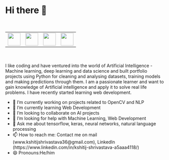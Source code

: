# Hi there 👋

<br>

<table cellspacing="50">
  <tr>
  <td><a href="https://www.linkedin.com/in/kshitij-shrivastava-a5aaa4118/"><img src="https://i.imgur.com/OQUXwNp.jpeg" , width="40" height="40" /></a></td>
  <td>
    <a href="https://www.facebook.com/kshitij.shrivastava.378"><img src="https://i.imgur.com/STdJsZU.png",width="40" height="40" /> </a></td>
  <td><a href="https://www.instagram.com/kshitij_shrivastava36/"><img src="https://i.imgur.com/M6yBwxS.png" ,width="40" height="40" /> </a></td>
    <td><a href="https://twitter.com/KshitijShriva12"><img src="https://i.imgur.com/XlctxvH.png" ,width="40" height="40" /> </a></td>
</tr>
</table>
<br>
<br>
I like coding and have ventured into the world of Artificial Intelligence - Machine learning, deep learning and data science and built portfolio projects using Python for cleaning and analysing datasets, training models and making predictions through them. I am a passionate learner and want to gain knowledge of Artificial intelligence and apply it to solve real life problems. I have recently started learning web development. 
<br>




<ul>
<li>🔭 I’m currently working on projects related to OpenCV and NLP</li>
<li>🌱 I’m currently learning Web Development</li>
<li>👯 I’m looking to collaborate on AI projects</li>
<li>🤔 I’m looking for help with Machine Learning, Web Development</li>
<li>💬 Ask me about tensorflow, keras, neural networks, natural language processing</li>
<li>📫 How to reach me: Contact me on mail (www.kshitijshrivastava36@gmail.com), LinkedIn (https://www.linkedin.com/in/kshitij-shrivastava-a5aaa4118/) </li>
<li>😄 Pronouns:He/him</li>
</ul>

